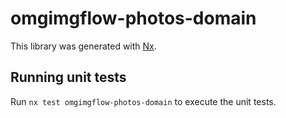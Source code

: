 # omgimgflow-photos-domain

This library was generated with [Nx](https://nx.dev).

## Running unit tests

Run `nx test omgimgflow-photos-domain` to execute the unit tests.

